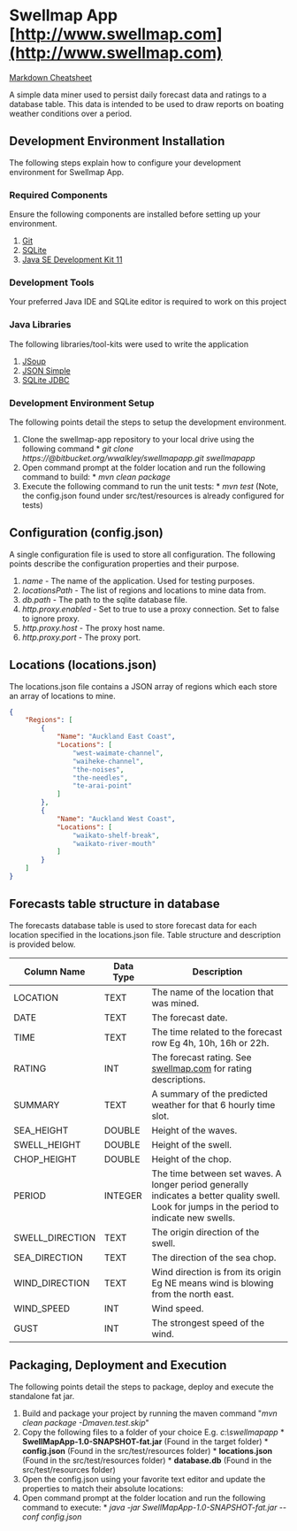 # Swellmap App [http://www.swellmap.com](http://www.swellmap.com)

[Markdown Cheatsheet](https://github.com/adam-p/markdown-here/wiki/Markdown-Cheatsheet#code)

A simple data miner used to persist daily forecast data and ratings to a database table. This data is intended to be used to draw reports on boating weather conditions 
over a period.

## Development Environment Installation

The following steps explain how to configure your development environment for Swellmap App.

### Required Components

Ensure the following components are installed before setting up your environment.

  1. [Git](https://git-scm.com/)
  2. [SQLite](https://www.sqlite.org/index.html)
  3. [Java SE Development Kit 11](https://www.oracle.com/technetwork/java/javase/downloads/jdk11-downloads-5066655.html)

### Development Tools

Your preferred Java IDE and SQLite editor is required to work on this project

### Java Libraries

The following libraries/tool-kits were used to write the application

  1. [JSoup](https://jsoup.org/)
  2. [JSON Simple](https://code.google.com/archive/p/json-simple/)
  3. [SQLite JDBC](https://bitbucket.org/xerial/sqlite-jdbc/src/default/)
  
### Development Environment Setup

The following points detail the steps to setup the development environment.

  1. Clone the swellmap-app repository to your local drive using the following command
    * *git clone https://<username>@bitbucket.org/wwalkley/swellmapapp.git swellmapapp*
  2. Open command prompt at the folder location and run the following command to build:
    * *mvn clean package*
  3. Execute the following command to run the unit tests:
    * *mvn test* (Note, the config.json found under src/test/resources is already configured for tests)

## Configuration (config.json)

A single configuration file is used to store all configuration. The following points describe the configuration properties and their purpose.

  1. *name* - The name of the application. Used for testing purposes. 
  2. *locationsPath* - The list of regions and locations to mine data from.
  3. *db.path* - The path to the sqlite database file.
  4. *http.proxy.enabled* - Set to true to use a proxy connection. Set to false to ignore proxy.
  5. *http.proxy.host* - The proxy host name.
  6. *http.proxy.port* - The proxy port.

## Locations (locations.json)

The locations.json file contains a JSON array of regions which each store an array of locations to mine.

```json
{
    "Regions": [
        {
            "Name": "Auckland East Coast",
            "Locations": [
                "west-waimate-channel",
                "waiheke-channel",
                "the-noises",
                "the-needles",
                "te-arai-point"
            ]
        },
        {
            "Name": "Auckland West Coast",
            "Locations": [
                "waikato-shelf-break",
                "waikato-river-mouth"
            ]
        }
    ]
}
```

## Forecasts table structure in database

The forecasts database table is used to store forecast data for each location specified in the locations.json file. Table structure and description
is provided below.

Column Name | Data Type | Description
--- | --- | ---
LOCATION | TEXT | The name of the location that was mined.
DATE | TEXT | The forecast date.
TIME | TEXT | The time related to the forecast row Eg 4h, 10h, 16h or 22h.
RATING | INT | The forecast rating. See [swellmap.com](http://www.swellmap.com/) for rating descriptions.
SUMMARY | TEXT | A summary of the predicted weather for that 6 hourly time slot.
SEA_HEIGHT | DOUBLE | Height of the waves.
SWELL_HEIGHT | DOUBLE | Height of the swell.
CHOP_HEIGHT | DOUBLE | Height of the chop.
PERIOD | INTEGER | The time between set waves. A longer period generally indicates a better quality swell. Look for jumps in the period to indicate new swells.
SWELL_DIRECTION | TEXT | The origin direction of the swell.
SEA_DIRECTION | TEXT | The direction of the sea chop.
WIND_DIRECTION | TEXT | Wind direction is from its origin Eg NE means wind is blowing from the north east.
WIND_SPEED | INT | Wind speed.
GUST | INT | The strongest speed of the wind.


## Packaging, Deployment and Execution

The following points detail the steps to package, deploy and execute the standalone fat jar.

  1. Build and package your project by running the maven command "*mvn clean package -Dmaven.test.skip*"
  2. Copy the following files to a folder of your choice E.g. *c:\swellmapapp*
    * **SwellMapApp-1.0-SNAPSHOT-fat.jar** (Found in the target folder)
    * **config.json** (Found in the src/test/resources folder)
    * **locations.json** (Found in the src/test/resources folder)
    * **database.db** (Found in the src/test/resources folder)
  3. Open the config.json using your favorite text editor and update the properties to match their absolute locations:
  4. Open command prompt at the folder location and run the following command to execute:
    * *java -jar SwellMapApp-1.0-SNAPSHOT-fat.jar --conf config.json*

